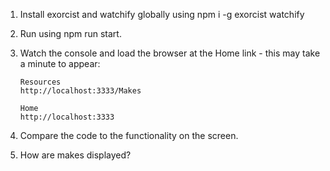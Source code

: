 1. Install exorcist and watchify globally using npm i -g exorcist watchify

1. Run using npm run start.

1. Watch the console and load the browser at the Home link - this may take a minute to appear:

    ``` 
    Resources
    http://localhost:3333/Makes

    Home
    http://localhost:3333
    ```

1. Compare the code to the functionality on the screen.

1. How are makes displayed?